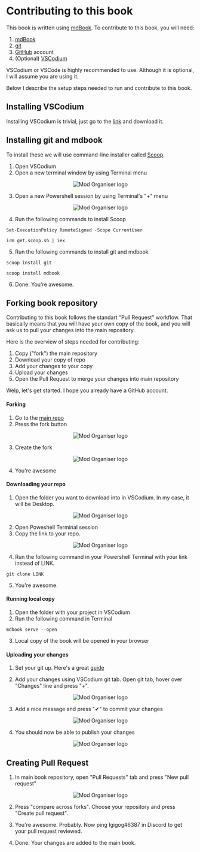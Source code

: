 # Contributing to this book

This book is written using [mdBook](https://github.com/rust-lang/mdBook). To contribute to this book, you will need:

1. [mdBook](https://github.com/rust-lang/mdBook)
2. [git](https://gitforwindows.org/)
3. [GitHub](https://github.com/) account
4. (Optional) [VSCodium](https://vscodium.com/)

VSCodium or VSCode is highly recommended to use. Although it is optional, I will assume you are using it.

Below I describe the setup steps needed to run and contribute to this book.

## Installing VSCodium

Installing VSCodium is trivial, just go to the [link](https://vscodium.com/) and download it.

## Installing git and mdbook
To install these we will use command-line installer called [Scoop](https://scoop.sh/).

1. Open VSCodium
2. Open a new terminal window by using Terminal menu

<div style="text-align: center;">

![Mod Organiser logo](contributing-images/1.png)

</div>

3. Open a new Powershell session by using Terminal's "+" menu

<div style="text-align: center;">

![Mod Organiser logo](contributing-images/2.png)

</div>

4. Run the following commands to install Scoop
```
Set-ExecutionPolicy RemoteSigned -Scope CurrentUser
```
```
irm get.scoop.sh | iex
```

5. Run the following commands to install git and mdbook
```
scoop install git
```
```
scoop install mdbook
```

6. Done. You're awesome.

## Forking book repository

Contributing to this book follows the standart "Pull Request" workflow. That basically means that you will have your own copy of the book, and you will ask us to pull your changes into the main repository.

Here is the overview of steps needed for contributing:

1. Copy ("fork") the main repository
1. Download your copy of repo
1. Add your changes to your copy
1. Upload your changes
1. Open the Pull Request to merge your changes into main repository

Welp, let's get started. I hope you already have a GitHub account.

#### Forking

1. Go to the [main repo](https://github.com/Igigog/anomaly-modding-book)
2. Press the fork button

<div style="text-align: center;">

![Mod Organiser logo](contributing-images/3.png)

</div>

3. Create the fork 

<div style="text-align: center;">

![Mod Organiser logo](contributing-images/4.png)

</div>

4. You're awesome

#### Downloading your repo

1. Open the folder you want to download into in VSCodium. In my case, it will be Desktop.

<div style="text-align: center;">

![Mod Organiser logo](contributing-images/5.png)

</div>

2. Open Poweshell Terminal session
3. Copy the link to your repo. 

<div style="text-align: center;">

![Mod Organiser logo](contributing-images/6.png)

</div>

4. Run the following command in your Powershell Terminal with your link instead of LINK.

```
git clone LINK
```

5. You're awesome.

#### Running local copy

1. Open the folder with your project in VSCodium
2. Run the following command in Terminal
```
mdbook serve --open
```
3. Local copy of the book will be opened in your browser

#### Uploading your changes

1. Set your git up. Here's a great [guide](https://docs.github.com/en/get-started/quickstart/set-up-git)

2. Add your changes using VSCodium git tab. Open git tab, hover over "Changes" line and press "+".

<div style="text-align: center;">

![Mod Organiser logo](contributing-images/7.png)

</div>

3. Add a nice message and press "✔" to commit your changes

<div style="text-align: center;">

![Mod Organiser logo](contributing-images/8.png)

</div>

4. You should now be able to publish your changes

<div style="text-align: center;">

![Mod Organiser logo](contributing-images/9.png)

</div>

## Creating Pull Request

1. In main book repository, open "Pull Requests" tab and press "New pull request"

<div style="text-align: center;">

![Mod Organiser logo](contributing-images/10.png)

</div>

2. Press "compare across forks". Choose your repository and press "Create pull request". 

3. You're awesome. Probably. Now ping Igigog#6387 in Discord to get your pull request reviewed.

4. Done. Your changes are added to the main book.
